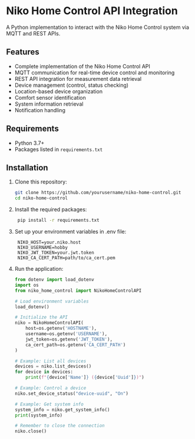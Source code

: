 # Niko Home Control API Integration

A Python implementation to interact with the Niko Home Control system via MQTT and REST APIs.

## Features

- Complete implementation of the Niko Home Control API
- MQTT communication for real-time device control and monitoring
- REST API integration for measurement data retrieval
- Device management (control, status checking)
- Location-based device organization
- Comfort sensor identification
- System information retrieval
- Notification handling

## Requirements

- Python 3.7+
- Packages listed in `requirements.txt`

## Installation

1. Clone this repository:
   ```bash
   git clone https://github.com/yourusername/niko-home-control.git
   cd niko-home-control
   
2. Install the required packages:
   ```bash
    pip install -r requirements.txt

3. Set up your environment variables in .env file:
   ```text
    NIKO_HOST=your.niko.host
    NIKO_USERNAME=hobby
    NIKO_JWT_TOKEN=your.jwt.token
    NIKO_CA_CERT_PATH=path/to/ca_cert.pem
   
4. Run the application:
    ```python
    from dotenv import load_dotenv
    import os
    from niko_home_control import NikoHomeControlAPI
    
    # Load environment variables
    load_dotenv()
    
    # Initialize the API
    niko = NikoHomeControlAPI(
        host=os.getenv('HOSTNAME'),
        username=os.getenv('USERNAME'),
        jwt_token=os.getenv('JWT_TOKEN'),
        ca_cert_path=os.getenv('CA_CERT_PATH')
    )
    
    # Example: List all devices
    devices = niko.list_devices()
    for device in devices:
        print(f"{device['Name']} ({device['Uuid']})")
    
    # Example: Control a device
    niko.set_device_status("device-uuid", "On")
    
    # Example: Get system info
    system_info = niko.get_system_info()
    print(system_info)
    
    # Remember to close the connection
    niko.close()
